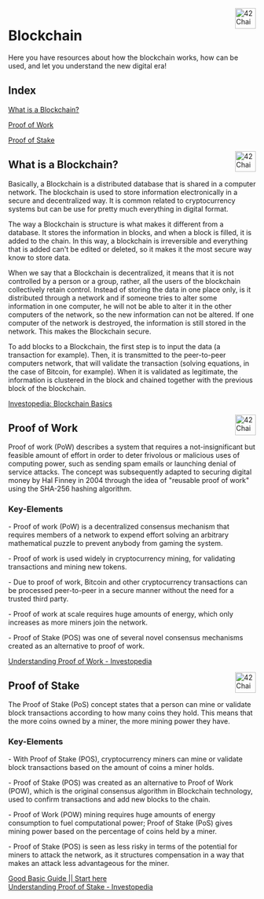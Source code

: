 <img src="https://cdn.discordapp.com/attachments/907996802580611102/916682965419958282/42chain-icon_copy.png?width=400&height=400" alt="42Chain Logo" width="42px" height="42px" align="right"/>
<h1>Blockchain</h1>

<p> Here you have resources about how the blockchain works, how can be used, and let you understand the new digital era!</p>
<h2> Index </h2>
<p><a href="#Blockchain">
  What is a Blockchain?
</a></p>
<p><a href="#Proof of Work">
  Proof of Work
</a></p>
<p><a href="#Proof of Stake">
  Proof of Stake
</a></p>

<img src="https://cdn.discordapp.com/attachments/907996802580611102/916682965419958282/42chain-icon_copy.png?width=400&height=400" alt="42Chain Logo" width="42px" height="42px" align="right"/>
<h2 id="Blockchain">What is a Blockchain?</h2>
<p> Basically, a Blockchain is a distributed database that is shared in a computer network. The blockchain is used to store information electronically in a secure and decentralized way. It is common related to cryptocurrency systems but can be use for pretty much everything in digital format.</p>
<p> The way a Blockchain is structure is what makes it different from a database. It stores the information in blocks, and when a block is filled, it is added to the chain. In this way, a blockchain is irreversible and everything that is added can't be edited or deleted, so it makes it the most secure way know to store data.</p>
<p> When we say that a Blockchain is decentralized, it means that it is not controlled by a person or a group, rather, all the users of the blockchain collectively retain control. Instead of storing the data in one place only, is it distributed through a network and if someone tries to alter some information in one computer, he will not be able to alter it in the other computers of the network, so the new information can not be altered. If one computer of the network is destroyed, the information is still stored in the network. This makes the Blockchain secure.</p>
<p> To add blocks to a Blockchain, the first step is to input the data (a transaction for example). Then, it is transmitted to the peer-to-peer computers network, that will validate the transaction (solving equations, in the case of Bitcoin, for example). When it is validated as legitimate, the information is clustered in the block and chained together with the previous block of the blockchain.</p>

<a href="https://www.investopedia.com/terms/b/blockchain.asp" target="_blank">Investopedia: Blockchain Basics</a>
<br>


<img src="https://cdn.discordapp.com/attachments/907996802580611102/916682965419958282/42chain-icon_copy.png?width=400&height=400" alt="42Chain Logo" width="42px" height="42px" align="right"/>
<h2 id="Proof of Work">Proof of Work</h2>
<p> Proof of work (PoW) describes a system that requires a not-insignificant but feasible amount of effort in order to deter frivolous or malicious uses of computing power, such as sending spam emails or launching denial of service attacks.
 The concept was subsequently adapted to securing digital money by Hal Finney in 2004 through the idea of "reusable proof of work" using the SHA-256 hashing algorithm.</p>
<h3>Key-Elements</h3>
  <p>- Proof of work (PoW) is a decentralized consensus mechanism that requires members of a network to expend effort solving an arbitrary mathematical puzzle to prevent anybody from gaming the system.</p>
  <p>- Proof of work is used widely in cryptocurrency mining, for validating transactions and mining new tokens.</p>
  <p>- Due to proof of work, Bitcoin and other cryptocurrency transactions can be processed peer-to-peer in a secure manner without the need for a trusted third party.</p>
  <p>- Proof of work at scale requires huge amounts of energy, which only increases as more miners join the network.</p>
  <p>- Proof of Stake (POS) was one of several novel consensus mechanisms created as an alternative to proof of work.</p>

<a href="https://www.investopedia.com/terms/p/proof-work.asp" target="_blank">Understanding Proof of Work - Investopedia</a> 
<br>
<!-- Don't forget the <br> between links!!!! -->

<img src="https://cdn.discordapp.com/attachments/907996802580611102/916682965419958282/42chain-icon_copy.png?width=400&height=400" alt="42Chain Logo" width="42px" height="42px" align="right"/>
<h2 id="Proof of Stake">Proof of Stake</h2>
<p>The Proof of Stake (PoS) concept states that a person can mine or validate block transactions according to how many coins they hold. This means that the more coins owned by a miner, the more mining power they have.</p>
<h3>Key-Elements</h3>
<p> - With Proof of Stake (POS), cryptocurrency miners can mine or validate block transactions based on the amount of coins a miner holds.</p>
<p> - Proof of Stake (POS) was created as an alternative to Proof of Work (POW), which is the original consensus algorithm in Blockchain technology, used to confirm transactions and add new blocks to the chain.</p>
<p> - Proof of Work (POW) mining requires huge amounts of energy consumption to fuel computational power; Proof of Stake (PoS) gives mining power based on the percentage of coins held by a miner.</p>
<p> - Proof of Stake (POS) is seen as less risky in terms of the potential for miners to attack the network, as it structures compensation in a way that makes an attack less advantageous for the miner.</p>

<a href="https://www.thebalance.com/proof-of-stake-pos-5196135" target="_blank">Good Basic Guide || Start here</a>
<br>
<a href="https://www.investopedia.com/terms/p/proof-stake-pos.asp" target="_blank">Understanding Proof of Stake - Investopedia</a> 
<br>

<!-- 

## ADD NEW TOPIC DO INDEX

<p><a href="#The id you'll put on the Header of the new topic">
  The name you want to appear in the index
</a></p>

## ADD NEW TOPIC

<img src="https://cdn.discordapp.com/attachments/907996802580611102/916682965419958282/42chain-icon_copy.png?width=400&height=400" alt="42Chain Logo" width="42px" height="42px" align="right"/>
<h2 id="YOUR TOPIC">YOUR TOPIC</h2>
<p> A short resume about the subject itslef to people see if its what they are looking for.</p>
<p> If you got a link to add please do it here, copy and paste the the line <a ... </a> </p>
<a href="URL" target="_blank">The title of the link!</a> 
<br>

## ADD NEW LINKS

<a href="https://github.com/benmaia/42chain_learning_resources" target="_blank">Exemple</a>
DONT'T FORGET THE <BR> BETWEEN LINKS!!!!-->


